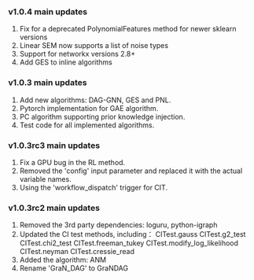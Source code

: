 ### v1.0.4 main updates

1. Fix for a deprecated PolynomialFeatures method for newer sklearn versions
2. Linear SEM now supports a list of noise types
3. Support for networkx versions 2.8+
4. Add GES to inline algorithms

### v1.0.3 main updates

1. Add new algorithms: DAG-GNN, GES and PNL.
2. Pytorch implementation for GAE algorithm.
3. PC algorithm supporting prior knowledge injection.
4. Test code for all implemented algorithms.

### v1.0.3rc3 main updates

1. Fix a GPU bug in the RL method.
2. Removed the 'config' input parameter and replaced it with the actual variable names.
2. Using the 'workflow_dispatch' trigger for CIT. 

### v1.0.3rc2 main updates

1. Removed the 3rd party dependencies: loguru, python-igraph
2. Updated the CI test methods, including：
CITest.gauss
CITest.g2_test
CITest.chi2_test
CITest.freeman_tukey
CITest.modify_log_likelihood
CITest.neyman
CITest.cressie_read
3. Added the algorithm: ANM
4. Rename 'GraN_DAG' to GraNDAG
